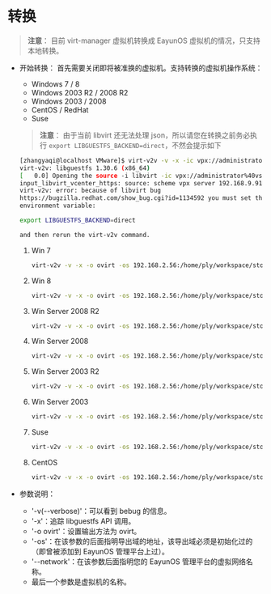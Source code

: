 # 转换
> **注意**：
> 目前 virt-manager 虚拟机转换成 EayunOS 虚拟机的情况，只支持本地转换。

* 开始转换：
  首先需要关闭即将被准换的虚拟机。支持转换的虚拟机操作系统：
  * Windows 7 / 8
  * Windows 2003 R2 / 2008 R2
  * Windows 2003 / 2008
  * CentOS / RedHat
  * Suse

  > **注意**：
  > 由于当前 libvirt 还无法处理 json，所以请您在转换之前务必执行 `export LIBGUESTFS_BACKEND=direct`，不然会提示如下
    ~~~ bash
    [zhangyaqi@localhost VMware]$ virt-v2v -v -x -ic vpx://administrator%40vsphere.local@192.168.9.91/Datacenter/
    virt-v2v: libguestfs 1.30.6 (x86_64)
    [   0.0] Opening the source -i libvirt -ic vpx://administrator%40vsphere.local@192.168.9.91/Datacenter/192.16
    input_libvirt_vcenter_https: source: scheme vpx server 192.168.9.91
    virt-v2v: error: because of libvirt bug
    https://bugzilla.redhat.com/show_bug.cgi?id=1134592 you must set this
    environment variable:

    export LIBGUESTFS_BACKEND=direct

    and then rerun the virt-v2v command.
    ~~~


  1. Win 7
     ~~~ bash
     virt-v2v -v -x -o ovirt -os 192.168.2.56:/home/ply/workspace/storage/Export --network eayunosmgmt win7
     ~~~
  2. Win 8
     ~~~ bash
     virt-v2v -v -x -o ovirt -os 192.168.2.56:/home/ply/workspace/storage/Export --network eayunosmgmt win8
     ~~~
  3. Win Server 2008 R2
     ~~~ bash
     virt-v2v -v -x -o ovirt -os 192.168.2.56:/home/ply/workspace/storage/Export --network eayunosmgmt win2k8_R2
     ~~~
  4. Win Server 2008
     ~~~ bash
     virt-v2v -v -x -o ovirt -os 192.168.2.56:/home/ply/workspace/storage/Export --network eayunosmgmt win2k8
     ~~~
  5. Win Server 2003 R2
     ~~~ bash
     virt-v2v -v -x -o ovirt -os 192.168.2.56:/home/ply/workspace/storage/Export --network eayunosmgmt win2k3r2
     ~~~
  6. Win Server 2003
     ~~~ bash
     virt-v2v -v -x -o ovirt -os 192.168.2.56:/home/ply/workspace/storage/Export --network eayunosmgmt wink2k3
     ~~~

  7. Suse
     ~~~ bash
     virt-v2v -v -x -o ovirt -os 192.168.2.56:/home/ply/workspace/storage/Export --network eayunosmgmt opensuse13.1
     ~~~
  8. CentOS
     ~~~ bash
     virt-v2v -v -x -o ovirt -os 192.168.2.56:/home/ply/workspace/storage/Export --network eayunosmgmt centos7.0
     ~~~

* 参数说明：
  * '-v(--verbose)'：可以看到 bebug 的信息。
  * '-x'：追踪 libguestfs API 调用。
  * '-o ovirt'：设置输出方法为 ovirt。
  * '-os'：在该参数的后面指明导出域的地址，该导出域必须是初始化过的（即曾被添加到 EayunOS 管理平台上过）。
  * '--network'：在该参数后面指明您的 EayunOS 管理平台的虚拟网络名称。
  * 最后一个参数是虚拟机的名称。
